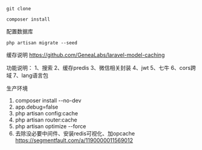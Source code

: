 ```
git clone
```
```
composer install
```
配置数据库 
```
php artisan migrate --seed
```

缓存说明
https://github.com/GeneaLabs/laravel-model-caching

功能说明：
1、搜索
2、缓存predis
3、微信相关封装
4、jwt
5、七牛
6、cors跨域
7、lang语言包

生产环境
1. composer install --no-dev
2. app.debug=false
3. php artisan config:cache
4. php artisan router:cache
5. php artisan optimize --force
6. 去除没必要中间件、安装redis可视化、加opcache
https://segmentfault.com/a/1190000011569012
